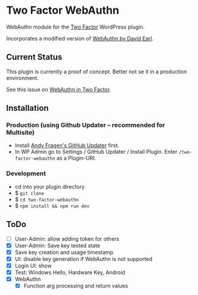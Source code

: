 Two Factor WebAuthn
===================

WebAuthn module for the [Two Factor](https://github.com/WordPress/two-factor/) WordPress plugin.

Incorporates a modified version of [WebAuthn by David Earl](https://github.com/davidearl/webauthn/).

Current Status
--------------
This plugin is currently a proof of concept. Better not se it in a production environment.

See this issue on [WebAuthn in Two Factor](https://github.com/WordPress/two-factor/issues/232).


Installation
------------

### Production (using Github Updater – recommended for Multisite)
 - Install [Andy Fragen's GitHub Updater](https://github.com/afragen/github-updater) first.
 - In WP Admin go to Settings / GitHub Updater / Install Plugin. Enter `/two-factor-webauthn` as a Plugin-URI.

### Development
 - cd into your plugin directory
 - $ `git clone `
 - $ `cd two-factor-webauthn`
 - $ `npm install && npm run dev`

ToDo
----
 - [ ] User-Admin: allow adding token for others
 - [x] User-Admin: Save key tested state
 - [x] Save key creation and usage timestamp
 - [x] UI: disable key generation if WebAuthn is not supported
 - [x] Login UI: show 
 - [x] Test: Windows Hello, Hardware Key, Android
 - [x] WebAuthn
   - [x] Function arg processing and return values
